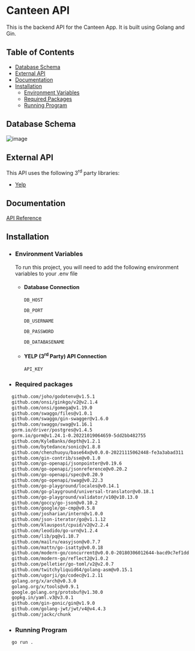 # Canteen API

This is the backend API for the Canteen App. It is built using Golang and Gin.

## Table of Contents

-   [Database Schema](#database-schema)
-   [External API](#external-api)
-   [Documentation](#documentation)
-   [Installation](#installation)
    -   [Environment Variables](#environment-variables)
    -   [Required Packages](#required-packages)
    -   [Running Program](#running-program)

## Database Schema

![image](https://github.com/backendlearning2023/backend1/assets/76490419/d62a6b5a-38ce-4e76-ae79-931e068f1817)

## External API

This API uses the following 3<sup>rd</sup> party libraries:

-   [Yelp](https://docs.developer.yelp.com/docs)

## Documentation

[API Reference](https://canteen-api.up.railway.app/api/v1/docs/index.html)

## Installation

-   ### Environment Variables

    To run this project, you will need to add the following environment variables to your .env file

    -   #### Database Connection

        `DB_HOST`

        `DB_PORT`

        `DB_USERNAME`

        `DB_PASSWORD`

        `DB_DATABASENAME`

    -   #### YELP (3<sup>rd</sup> Party) API Connection

        `API_KEY`

-   ### Required packages

```bash
  github.com/joho/godotenv@v1.5.1
  github.com/onsi/ginkgo/v2@v2.1.4
  github.com/onsi/gomega@v1.19.0
  github.com/swaggo/files@v1.0.1
  github.com/swaggo/gin-swagger@v1.6.0
  github.com/swaggo/swag@v1.16.1
  gorm.io/driver/postgres@v1.4.5
  gorm.io/gorm@v1.24.1-0.20221019064659-5dd2bb482755
  github.com/KyleBanks/depth@v1.2.1
  github.com/bytedance/sonic@v1.8.8
  github.com/chenzhuoyu/base64x@v0.0.0-20221115062448-fe3a3abad311
  github.com/gin-contrib/sse@v0.1.0
  github.com/go-openapi/jsonpointer@v0.19.6
  github.com/go-openapi/jsonreference@v0.20.2
  github.com/go-openapi/spec@v0.20.9
  github.com/go-openapi/swag@v0.22.3
  github.com/go-playground/locales@v0.14.1
  github.com/go-playground/universal-translator@v0.18.1
  github.com/go-playground/validator/v10@v10.13.0
  github.com/goccy/go-json@v0.10.2
  github.com/google/go-cmp@v0.5.8
  github.com/josharian/intern@v1.0.0
  github.com/json-iterator/go@v1.1.12
  github.com/klauspost/cpuid/v2@v2.2.4
  github.com/leodido/go-urn@v1.2.4
  github.com/lib/pq@v1.10.7
  github.com/mailru/easyjson@v0.7.7
  github.com/mattn/go-isatty@v0.0.18
  github.com/modern-go/concurrent@v0.0.0-20180306012644-bacd9c7ef1dd
  github.com/modern-go/reflect2@v1.0.2
  github.com/pelletier/go-toml/v2@v2.0.7
  github.com/twitchyliquid64/golang-asm@v0.15.1
  github.com/ugorji/go/codec@v1.2.11
  golang.org/x/arch@v0.3.0
  golang.org/x/tools@v0.9.1
  google.golang.org/protobuf@v1.30.0
  gopkg.in/yaml.v3@v3.0.1
  github.com/gin-gonic/gin@v1.9.0
  github.com/golang-jwt/jwt/v4@v4.4.3
  github.com/jackc/chunk
```

-   ### Running Program

```bash
  go run .
```
